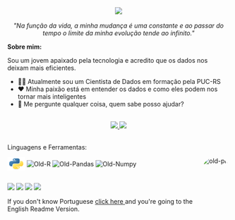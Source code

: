  
<div align="center">
  <a href="https://github.com/oldrios">
  <img height="250em" src="https://i.ibb.co/3B9rnZQ/HELLO-pt-br.png" border="0"/></a>



<p><i>"Na função da vida, a minha mudança é uma constante e ao passar do tempo o limite da minha evolução tende ao infinito."</i></p>
</div>

<b>Sobre mim:</b> 

Sou um jovem apaixado pela tecnologia e acredito que os dados nos deixam mais eficientes.

- 👨‍🎓 Atualmente sou um Cientista de Dados em formação pela PUC-RS
- ❤️ Minha paixão está em entender os dados e como eles podem nos tornar mais inteligentes
- 💬 Me pergunte qualquer coisa, quem sabe posso ajudar?


<br>
<div align="center">
  <a href="https://github.com/oldrios">
  <img height="150em" src="https://github-readme-stats.vercel.app/api?username=oldrios&show_icons=true&theme=github_dark&include_all_commits=true&count_private=true"/>
  <img height="150em" src="https://github-readme-stats.vercel.app/api/top-langs/?username=oldrios&layout=compact&langs_count=7&theme=github_dark"/>
  </a>
</div>


<br>
<div style="display: inline_block">

Linguagens e Ferramentas:


  <img align="center" alt="Old-Python" height="30" width="40" src="https://raw.githubusercontent.com/devicons/devicon/master/icons/python/python-original.svg">
  <img align="center" alt="Old-R" height="30" width="40" src="https://cdn.jsdelivr.net/gh/devicons/devicon/icons/r/r-original.svg">
  <img align="center" alt="Old-Pandas" height="30" width="40" src="https://cdn.jsdelivr.net/gh/devicons/devicon/icons/pandas/pandas-original-wordmark.svg">
  <img align="center" alt="Old-Numpy" height="30" width="40" src="https://cdn.jsdelivr.net/gh/devicons/devicon/icons/numpy/numpy-original-wordmark.svg">
  <img align="right" alt="old-pic" height="150" style="border-radius:100px;" src="https://i.ibb.co/jhs7dYW/ezgif-4-2a7d318883.gif">
</div>

##

<div> 
  <a href="https://www.linkedin.com/in/oldaque-rios" target="_blank"><img src="https://img.shields.io/badge/-LinkedIn-%230077B5?style=for-the-badge&logo=linkedin&logoColor=white" target="_blank"></a> 
  <a href="https://instagram.com/oldrios" target="_blank"><img src="https://img.shields.io/badge/-Instagram-%23E4405F?style=for-the-badge&logo=instagram&logoColor=white" target="_blank"></a>
  <a href = "mailto:oldackster@gmail.com"><img src="https://img.shields.io/badge/-Gmail-%23333?style=for-the-badge&logo=gmail&logoColor=white" target="_blank"></a>
  <a href = "mailto:oldaque_neto@hotmail.com"><img src="https://img.shields.io/badge/-Outlook-blue?style=for-the-badge&logo=microsoft&logoColor=white" target="_blank"></a>

 <p> If you don't know Portuguese <a href="https://github.com/oldrios/oldrios/blob/main/README_EN-US.md"> click here </a> and you're going to the English Readme Version. </p>
